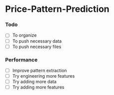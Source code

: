 # Price-Pattern-Prediction

### Todo
- [ ] To organize
- [ ] To push necessary data
- [ ] To push necessary files

### Performance
- [ ] Improve pattern extraction
- [ ] Try engineering more features
- [ ] Try adding more data
- [ ] Try adding more features
